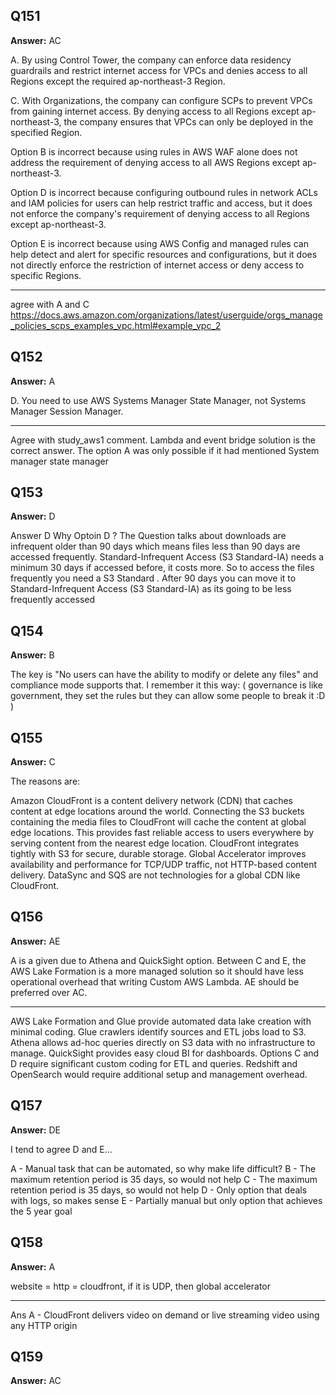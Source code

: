 ## Q151

**Answer:** AC

A. By using Control Tower, the company can enforce data residency guardrails and restrict internet access for VPCs and denies access to all Regions except the required ap-northeast-3 Region.

C. With Organizations, the company can configure SCPs to prevent VPCs from gaining internet access. By denying access to all Regions except ap-northeast-3, the company ensures that VPCs can only be deployed in the specified Region.

Option B is incorrect because using rules in AWS WAF alone does not address the requirement of denying access to all AWS Regions except ap-northeast-3.

Option D is incorrect because configuring outbound rules in network ACLs and IAM policies for users can help restrict traffic and access, but it does not enforce the company's requirement of denying access to all Regions except ap-northeast-3.

Option E is incorrect because using AWS Config and managed rules can help detect and alert for specific resources and configurations, but it does not directly enforce the restriction of internet access or deny access to specific Regions.

--------
agree with A and C
https://docs.aws.amazon.com/organizations/latest/userguide/orgs_manage_policies_scps_examples_vpc.html#example_vpc_2


## Q152

**Answer:** A

D.
You need to use AWS Systems Manager State Manager, not Systems Manager Session Manager.

------
Agree with study_aws1 comment.
Lambda and event bridge solution is the correct answer.
The option A was only possible if it had mentioned System manager state manager


## Q153

**Answer:** D

Answer D
Why Optoin D ?
The Question talks about downloads are infrequent older than 90 days which means files less than 90 days are accessed frequently. Standard-Infrequent Access (S3 Standard-IA) needs a minimum 30 days if accessed before, it costs more.
So to access the files frequently you need a S3 Standard . After 90 days you can move it to Standard-Infrequent Access (S3 Standard-IA) as its going to be less frequently accessed

## Q154

**Answer:** B

The key is "No users can have the ability to modify or delete any files" and compliance mode supports that.
I remember it this way: ( governance is like government, they set the rules but they can allow some people to break it :D )

## Q155

**Answer:** C

The reasons are:

Amazon CloudFront is a content delivery network (CDN) that caches content at edge locations around the world.
Connecting the S3 buckets containing the media files to CloudFront will cache the content at global edge locations.
This provides fast reliable access to users everywhere by serving content from the nearest edge location.
CloudFront integrates tightly with S3 for secure, durable storage.
Global Accelerator improves availability and performance for TCP/UDP traffic, not HTTP-based content delivery.
DataSync and SQS are not technologies for a global CDN like CloudFront.

## Q156

**Answer:** AE

A is a given due to Athena and QuickSight option.
Between C and E, the AWS Lake Formation is a more managed solution so it should have less operational overhead that writing Custom AWS Lambda.
AE should be preferred over AC.


------------
AWS Lake Formation and Glue provide automated data lake creation with minimal coding. Glue crawlers identify sources and ETL jobs load to S3.
Athena allows ad-hoc queries directly on S3 data with no infrastructure to manage.
QuickSight provides easy cloud BI for dashboards.
Options C and D require significant custom coding for ETL and queries.
Redshift and OpenSearch would require additional setup and management overhead.


## Q157

**Answer:** DE

I tend to agree D and E...

A - Manual task that can be automated, so why make life difficult?
B - The maximum retention period is 35 days, so would not help
C - The maximum retention period is 35 days, so would not help
D - Only option that deals with logs, so makes sense
E - Partially manual but only option that achieves the 5 year goal

## Q158

**Answer:** A

website = http = cloudfront, if it is UDP, then global accelerator

--------------
Ans A - CloudFront delivers video on demand or live streaming video using any HTTP origin

## Q159

**Answer:** AC


